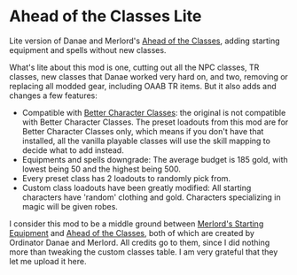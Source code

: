 # Ahead of the Classes Lite

Lite version of Danae and Merlord's [Ahead of the Classes](https://www.nexusmods.com/morrowind/mods/50346), adding starting equipment and spells without new classes.

What's lite about this mod is one, cutting out all the NPC classes, TR classes, new classes that Danae worked very hard on, and two, removing or replacing all modded gear, including OAAB TR items. But it also adds and changes a few features:

- Compatible with [Better Character Classes](https://www.nexusmods.com/morrowind/mods/47078): the original is not compatible with Better Character Classes. The preset loadouts from this mod are for Better Character Classes only, which means if you don't have that installed, all the vanilla playable classes will use the skill mapping to decide what to add instead. 
- Equipments and spells downgrade: The average budget is 185 gold, with lowest being 50 and the highest being 500. 
- Every preset class has 2 loadouts to randomly pick from. 
- Custom class loadouts have been greatly modified: All starting characters have 'random' clothing and gold. Characters specializing in magic will be given robes. 

I consider this mod to be a middle ground between [Merlord's Starting Equipment](https://www.nexusmods.com/morrowind/mods/47283) and [Ahead of the Classes](https://www.nexusmods.com/morrowind/mods/50346), both of which are created by Ordinator Danae and Merlord. All credits go to them, since I did nothing more than tweaking the custom classes table. I am very grateful that they let me upload it here. 